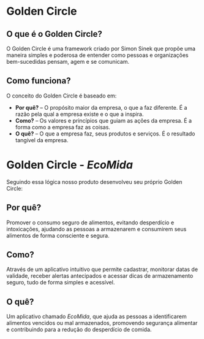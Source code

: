 # Golden Circle

## O que é o Golden Circle?
O Golden Circle é uma framework criado por Simon Sinek que propõe uma maneira simples e poderosa de entender como pessoas e organizações bem-sucedidas pensam, agem e se comunicam.
## Como funciona?
O conceito do Golden Circle é baseado em:
- **Por quê?** – 
O propósito maior da empresa, o que a faz diferente. É a razão pela qual a empresa existe e o que a inspira. 
- **Como?** – 
Os valores e princípios que guiam as ações da empresa. É a forma como a empresa faz as coisas. 
- **O quê?** – 
O que a empresa faz, seus produtos e serviços. É o resultado tangível da empresa.</p>

# Golden Circle - *EcoMida*

Seguindo essa lógica nosso produto desenvolveu seu próprio Golden Circle:

## Por quê?
Promover o consumo seguro de alimentos, evitando desperdício e intoxicações, ajudando as pessoas a armazenarem e consumirem seus alimentos de forma consciente e segura.

## Como?
Através de um aplicativo intuitivo que permite cadastrar, monitorar datas de validade, receber alertas antecipados e acessar dicas de armazenamento seguro, tudo de forma simples e acessível.

## O quê?
Um aplicativo chamado *EcoMida*, que ajuda as pessoas a identificarem alimentos vencidos ou mal armazenados, promovendo segurança alimentar e contribuindo para a redução do desperdício de comida.


